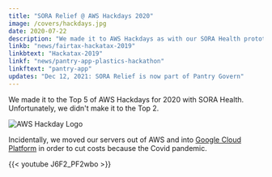 ```yaml
---
title: "SORA Relief @ AWS Hackdays 2020"
image: /covers/hackdays.jpg
date: 2020-07-22
description: "We made it to AWS Hackdays as with our SORA Health prototype"
linkb: "news/fairtax-hackatax-2019"
linkbtext: "Hackatax-2019"
linkf: "news/pantry-app-plastics-hackathon"
linkftext: "pantry-app"
updates: "Dec 12, 2021: SORA Relief is now part of Pantry Govern"
---
```


We made it to the Top 5 of AWS Hackdays for 2020 with SORA Health. Unfortunately, we didn't make it to the Top 2.

![AWS Hackday Logo](https://sorasystem.sirv.com/logos/hackday.jpg)

Incidentally, we moved our servers out of AWS and into [Google Cloud Platform](https://cloud.google.com) in order to cut costs because the Covid pandemic. 




{{< youtube J6F2_PF2wbo >}}